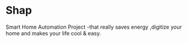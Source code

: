 # Shap
Smart Home Automation Project -that really saves energy ,digitize your home and makes your life cool &amp; easy.
